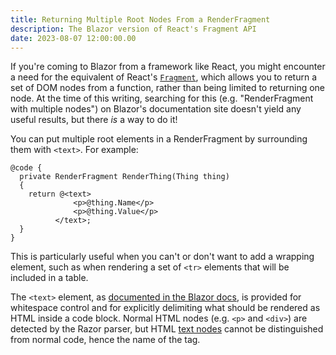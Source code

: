 ```yaml
---
title: Returning Multiple Root Nodes From a RenderFragment
description: The Blazor version of React's Fragment API
date: 2023-08-07 12:00:00.00
---
```


If you're coming to Blazor from a framework like React, you might encounter a
need for the equivalent of React's
[`Fragment`](https://react.dev/reference/react/Fragment), which allows you to
return a set of DOM nodes from a function, rather than being limited to
returning one node. At the time of this writing, searching for this (e.g.
"RenderFragment with multiple nodes") on Blazor's documentation site doesn't
yield any useful results, but there _is_ a way to do it!

You can put multiple root elements in a RenderFragment by surrounding them with
`<text>`. For example:

```razor
@code {
  private RenderFragment RenderThing(Thing thing)
  {
    return @<text>
              <p>@thing.Name</p>
              <p>@thing.Value</p>
          </text>;
  }
}
```

This is particularly useful when you can't or don't want to add a wrapping
element, such as when rendering a set of `<tr>` elements that will be included
in a table.

The `<text>` element, as
[documented in the Blazor docs](https://learn.microsoft.com/en-us/aspnet/core/mvc/views/razor?view=aspnetcore-7.0#explicit-delimited-transition),
is provided for whitespace control and for explicitly delimiting what should be
rendered as HTML inside a code block. Normal HTML nodes (e.g. `<p>` and
`<div>`) are detected by the Razor parser, but HTML
[text nodes](https://developer.mozilla.org/en-US/docs/Web/API/Text) cannot be
distinguished from normal code, hence the name of the tag.
